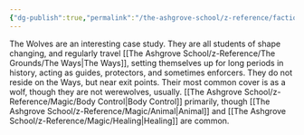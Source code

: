 ```yaml
---
{"dg-publish":true,"permalink":"/the-ashgrove-school/z-reference/factions-clubs/wolves/"}
---
```


The Wolves are an interesting case study. They are all students of shape changing, and regularly travel [[The Ashgrove School/z-Reference/The Grounds/The Ways\|The Ways]], setting themselves up for long periods in history, acting as guides, protectors, and sometimes enforcers. They do not reside on the Ways, but near exit points. Their most common cover is as a wolf, though they are not werewolves, usually.
[[The Ashgrove School/z-Reference/Magic/Body Control\|Body Control]] primarily, though [[The Ashgrove School/z-Reference/Magic/Animal\|Animal]] and [[The Ashgrove School/z-Reference/Magic/Healing\|Healing]] are common.